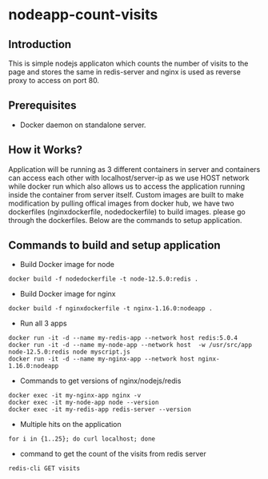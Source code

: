 # nodeapp-count-visits

## Introduction

This is simple nodejs applicaton which counts the number of visits to the page and stores the same in redis-server and nginx is used as reverse proxy to access on port 80.

## Prerequisites

* Docker daemon on standalone server.

## How it Works?

Application will be running as 3 different containers in server and containers can access each other with localhost/server-ip as we use HOST network while docker run which also allows us to access the application running inside the container from server itself.
Custom images are built to make modification by pulling offical images from docker hub, we have two dockerfiles (nginxdockerfile, nodedockerfile) to build images. please go through the dockerfiles.
Below are the commands to setup application.

## Commands to build and setup application

  * Build Docker image for node 
  
  ```
  docker build -f nodedockerfile -t node-12.5.0:redis .
  ```
  
  * Build Docker image for nginx
  
  ```
  docker build -f nginxdockerfile -t nginx-1.16.0:nodeapp .
  ```
  
  * Run all 3 apps
  
  ```
  docker run -it -d --name my-redis-app --network host redis:5.0.4
  docker run -it -d --name my-node-app --network host  -w /usr/src/app node-12.5.0:redis node myscript.js
  docker run -it -d --name my-nginx-app --network host nginx-1.16.0:nodeapp
  
  ```

 
  * Commands to get versions of nginx/nodejs/redis
  
  ```
  docker exec -it my-nginx-app nginx -v
  docker exec -it my-node-app node --version
  docker exec -it my-redis-app redis-server --version
  ```

  * Multiple hits on the application
  
  ```
  for i in {1..25}; do curl localhost; done
  
  ```
        
  * command to get the count of the visits from redis server
  
  ```
  redis-cli GET visits
  
  ```


